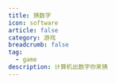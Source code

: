 ```yaml
---
title: 猜数字
icon: software
article: false
category: 游戏
breadcrumb: false
tag:
  - game
description: 计算机出数字你来猜
---
```


<GuessNum />

<script setup lang="ts">
import GuessNum from "@GuessNum";
</script>